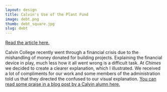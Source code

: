 ```yaml
---
layout: design
title: Calvin's Use of the Plant Fund
image: debt.png
thumb: debt_square.jpg
slug: debt
---
```

[Read the article here.](http://www.calvin.edu/chimes/2012-13/budget/budget.htm)

Calvin College recently went through a financial crisis due to the mishandling of money donated for building projects. Explaining the financial device in play, much less how it all went wrong is a difficult task. At *Chimes* we decided to create a clearer explanation, which I illustrated. We received a lot of compliments for our work and some members of the administration told us that they directed the confused to our visual explanation. [You can read some praise in a blog post by a Calvin alumn here.](http://calvinwritersonline.org/infographics-sexy-and-smart/)
